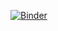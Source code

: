 [![Binder](https://mybinder.org/badge_logo.svg)](https://mybinder.org/v2/gh/ksalesin/biooptical-pf-share-notebook/HEAD?labpath=notebooks%2Fcompare_biooptical_pf.ipynb)